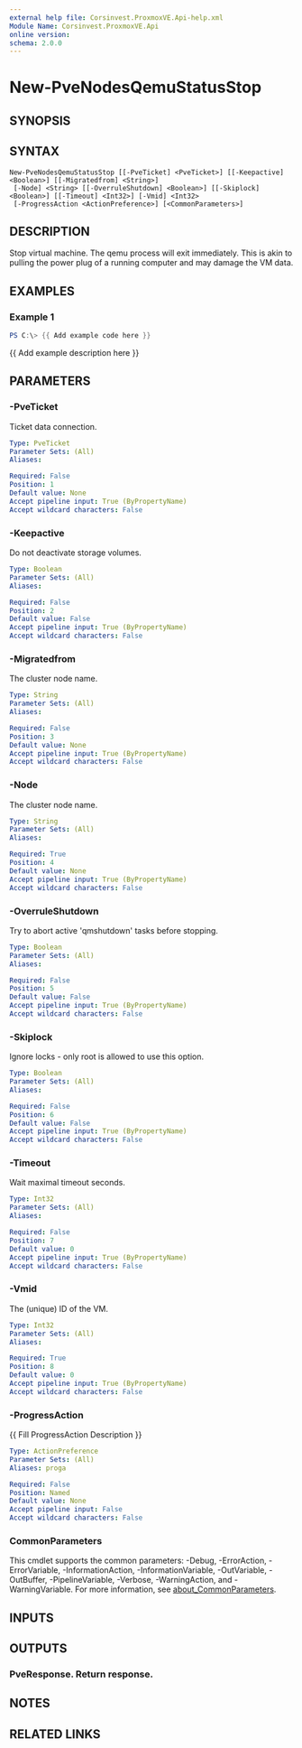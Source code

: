 ```yaml
---
external help file: Corsinvest.ProxmoxVE.Api-help.xml
Module Name: Corsinvest.ProxmoxVE.Api
online version:
schema: 2.0.0
---
```


# New-PveNodesQemuStatusStop

## SYNOPSIS

## SYNTAX

```
New-PveNodesQemuStatusStop [[-PveTicket] <PveTicket>] [[-Keepactive] <Boolean>] [[-Migratedfrom] <String>]
 [-Node] <String> [[-OverruleShutdown] <Boolean>] [[-Skiplock] <Boolean>] [[-Timeout] <Int32>] [-Vmid] <Int32>
 [-ProgressAction <ActionPreference>] [<CommonParameters>]
```

## DESCRIPTION
Stop virtual machine.
The qemu process will exit immediately.
This is akin to pulling the power plug of a running computer and may damage the VM data.

## EXAMPLES

### Example 1
```powershell
PS C:\> {{ Add example code here }}
```

{{ Add example description here }}

## PARAMETERS

### -PveTicket
Ticket data connection.

```yaml
Type: PveTicket
Parameter Sets: (All)
Aliases:

Required: False
Position: 1
Default value: None
Accept pipeline input: True (ByPropertyName)
Accept wildcard characters: False
```

### -Keepactive
Do not deactivate storage volumes.

```yaml
Type: Boolean
Parameter Sets: (All)
Aliases:

Required: False
Position: 2
Default value: False
Accept pipeline input: True (ByPropertyName)
Accept wildcard characters: False
```

### -Migratedfrom
The cluster node name.

```yaml
Type: String
Parameter Sets: (All)
Aliases:

Required: False
Position: 3
Default value: None
Accept pipeline input: True (ByPropertyName)
Accept wildcard characters: False
```

### -Node
The cluster node name.

```yaml
Type: String
Parameter Sets: (All)
Aliases:

Required: True
Position: 4
Default value: None
Accept pipeline input: True (ByPropertyName)
Accept wildcard characters: False
```

### -OverruleShutdown
Try to abort active 'qmshutdown' tasks before stopping.

```yaml
Type: Boolean
Parameter Sets: (All)
Aliases:

Required: False
Position: 5
Default value: False
Accept pipeline input: True (ByPropertyName)
Accept wildcard characters: False
```

### -Skiplock
Ignore locks - only root is allowed to use this option.

```yaml
Type: Boolean
Parameter Sets: (All)
Aliases:

Required: False
Position: 6
Default value: False
Accept pipeline input: True (ByPropertyName)
Accept wildcard characters: False
```

### -Timeout
Wait maximal timeout seconds.

```yaml
Type: Int32
Parameter Sets: (All)
Aliases:

Required: False
Position: 7
Default value: 0
Accept pipeline input: True (ByPropertyName)
Accept wildcard characters: False
```

### -Vmid
The (unique) ID of the VM.

```yaml
Type: Int32
Parameter Sets: (All)
Aliases:

Required: True
Position: 8
Default value: 0
Accept pipeline input: True (ByPropertyName)
Accept wildcard characters: False
```

### -ProgressAction
{{ Fill ProgressAction Description }}

```yaml
Type: ActionPreference
Parameter Sets: (All)
Aliases: proga

Required: False
Position: Named
Default value: None
Accept pipeline input: False
Accept wildcard characters: False
```

### CommonParameters
This cmdlet supports the common parameters: -Debug, -ErrorAction, -ErrorVariable, -InformationAction, -InformationVariable, -OutVariable, -OutBuffer, -PipelineVariable, -Verbose, -WarningAction, and -WarningVariable. For more information, see [about_CommonParameters](http://go.microsoft.com/fwlink/?LinkID=113216).

## INPUTS

## OUTPUTS

### PveResponse. Return response.
## NOTES

## RELATED LINKS
